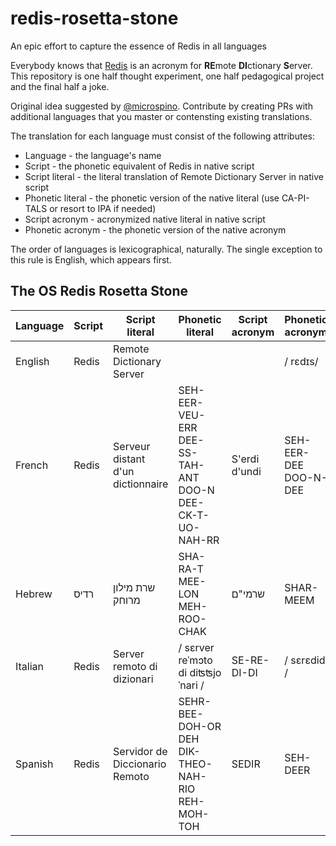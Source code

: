 # redis-rosetta-stone
An epic effort to capture the essence of Redis in all languages

Everybody knows that [Redis](https://github.com/antirez/redis) is an acronym for **RE**mote **DI**ctionary **S**erver. This repository is one half thought experiment, one half pedagogical project and the final half a joke. 

Original idea suggested by [@microspino](https://twitter.com/microspino/status/610149923238055937). Contribute by creating PRs with additional languages that you master or contensting existing translations.

The translation for each language must consist of the following attributes:
 * Language - the language's name
 * Script - the phonetic equivalent of Redis in native script
 * Script literal - the literal translation of Remote Dictionary Server in native script
 * Phonetic literal - the phonetic version of the native literal (use CA-PI-TALS or resort to IPA if needed)
 * Script acronym - acronymized native literal in native script
 * Phonetic acronym - the phonetic version of the native acronym

The order of languages is lexicographical, naturally. The single exception to this rule is English, which appears first.

## The OS Redis Rosetta Stone
| Language | Script | Script literal           | Phonetic literal | Script acronym | Phonetic acronym
-----------|--------|--------------------------|------------------|----------------|-----------------
| English  | Redis  | Remote Dictionary Server |                  |                | / rɛdɪs/
| French   | Redis  | Serveur distant d'un dictionnaire | SEH-EER-VEU-ERR DEE-SS-TAH-ANT DOO-N DEE-CK-T-UO-NAH-RR | S'erdi d'undi | SEH-EER-DEE DOO-N-DEE
| Hebrew   | רדיס   | שרת מילון מרוחק | SHA-RA-T MEE-LON MEH-ROO-CHAK | שרמי"ם | SHAR-MEEM
| Italian  | Redis | Server remoto di dizionari | / sɛrver reˈmɔto di diʦʦjoˈnari / | SE-RE-DI-DI | / sɛrɛdidi / |
| Spanish  | Redis  | Servidor de Diccionario Remoto | SEHR-BEE-DOH-OR DEH DIK-THEO-NAH-RIO REH-MOH-TOH | SEDIR | SEH-DEER
